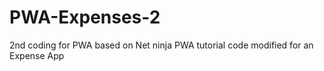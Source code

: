 # PWA-Expenses-2
2nd coding for PWA based on Net ninja PWA tutorial code modified for an Expense App 
